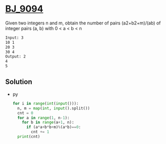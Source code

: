 # [BJ_9094](https://acmicpc.net/problem/9094)

Given two integers n and m, obtain the number of pairs (a2+b2+m)/(ab) of integer pairs (a, b) with 0 < a < b < n

```txt
Input: 3
10 1
20 3
30 4
Output: 2
4
5
```

## Solution

* py

  ```py
  for i in range(int(input())):
    n, m = map(int, input().split())
    cnt = 0
    for a in range(1, n-1):
      for b in range(a+1, n):
        if (a*a+b*b+m)%(a*b)==0:
          cnt += 1
    print(cnt)
  ```
